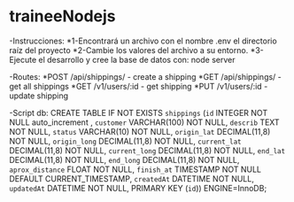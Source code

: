 # traineeNodejs
-Instrucciones:
*1-Encontrará un archivo con el nombre .env el directorio raíz del proyecto
*2-Cambie los valores del archivo a su entorno.
*3-Ejecute el desarrollo y cree la base de datos con: node server


-Routes:
*POST /api/shippings/ - create a shipping
*GET /api/shippings/ - get all shippings
*GET /v1/users/:id - get shipping
*PUT /v1/users/:id - update shipping



-Script db: CREATE TABLE IF NOT EXISTS `shippings` (`id` INTEGER NOT NULL auto_increment , `customer` VARCHAR(100) NOT NULL, `describ` TEXT NOT NULL, `status` VARCHAR(10) NOT NULL, `origin_lat` DECIMAL(11,8) NOT NULL, `origin_long` DECIMAL(11,8) NOT NULL, `current_lat` DECIMAL(11,8) NOT NULL, `current_long` DECIMAL(11,8) NOT NULL, `end_lat` DECIMAL(11,8) NOT NULL, `end_long` DECIMAL(11,8) NOT NULL, `aprox_distance` FLOAT NOT NULL, `finish_at` TIMESTAMP NOT NULL DEFAULT CURRENT_TIMESTAMP, `createdAt` DATETIME NOT NULL, `updatedAt` DATETIME NOT NULL, PRIMARY KEY (`id`)) ENGINE=InnoDB;
 
